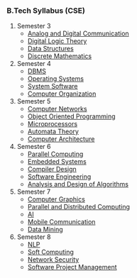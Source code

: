 ### B.Tech Syllabus (CSE)

1. Semester 3
   - [Analog and Digital Communication](./analog-and-digital-communication.md)
   - [Digital Logic Theory](./digital-logic-theory.md)
   - [Data Structures](./data-structures.md)
   - [Discrete Mathematics](./discrete-maths.md)
2. Semester 4
   - [DBMS](./dbms.md)
   - [Operating Systems](./operating-systems.md)
   - [System Software](./system-software.md)
   - [Computer Organization](./computer-organization.md)
3. Semester 5
   - [Computer Networks](./computer-networks.md)
   - [Object Oriented Programming](./oops.md)
   - [Microprocessors](./microprocessors.md)
   - [Automata Theory](./automata.md)
   - [Computer Architecture](./computer-arch.md)
4. Semester 6
   - [Parallel Computing](./parallel-computing.md)
   - [Embedded Systems](./embedded-system.md)
   - [Compiler Design](./compiler-design.md)
   - [Software Engineering](./software-engineering.md)
   - [Analysis and Design of Algorithms](./ada.md)
5. Semester 7
   - [Computer Graphics](./computer-graphics.md)
   - [Parallel and Distributed Computing](./pdc.md)
   - [AI](./ai.md)
   - [Mobile Communication](./mobile-communication.md)
   - [Data Mining](./data-mining.md)
6. Semester 8
   - [NLP](./nlp.md)
   - [Soft Computing](./soft-computing.md)
   - [Network Security](./network-security.md)
   - [Software Project Management](./software-project-mgmt.md)
